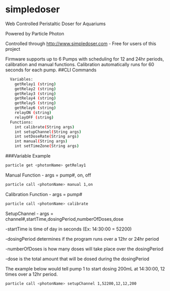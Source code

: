 # simpledoser
Web Controlled Peristaltic Doser for Aquariums

Powered by Particle Photon

Controlled through http://www.simpledoser.com - Free for users of this project

Firmware supports up to 6 Pumps with scheduling for 12 and 24hr periods, calibration and manual functions.
Calibration automatically runs for 60 seconds for each pump.
##CLI Commands
```bash
  Variables:
    getRelay1 (string)
    getRelay2 (string)
    getRelay3 (string)
    getRelay4 (string)
    getRelay5 (string)
    getRelay6 (string)
    relayON (string)
    relayOFF (string)
  Functions:
    int calibrate(String args) 
    int setupChannel(String args) 
    int setDoseRate(String args) 
    int manual(String args) 
    int setTimeZone(String args)
```
###Variable Example
```bash
particle get <photonName> getRelay1
```
Manual Function - args = pump#, on, off
```bash
particle call <photonName> manual 1,on
```
Calibration Function - args = pump#
```bash
particle call <photonName> calibrate 
```
SetupChannel - args = channel#,startTime,dosingPeriod,numberOfDoses,dose

  -startTime is time of day in seconds (Ex: 14:30:00 = 52200)
  
  -dosingPeriod determines if the program runs over a 12hr or 24hr period
  
  -numberOfDoses is how many doses will take place over the dosingPeriod
  
  -dose is the total amount that will be dosed during the dosingPeriod
  
The example below would tell pump 1 to start dosing 200mL at 14:30:00, 12 times over a 12hr period.
```bash
particle call <photonName> setupChannel 1,52200,12,12,200
```


